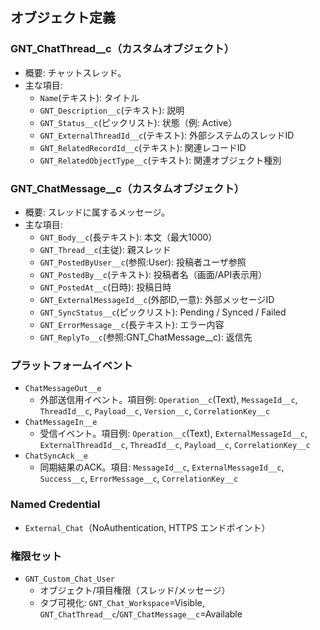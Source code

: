 ## オブジェクト定義

### GNT_ChatThread__c（カスタムオブジェクト）
- 概要: チャットスレッド。
- 主な項目:
  - `Name`(テキスト): タイトル
  - `GNT_Description__c`(テキスト): 説明
  - `GNT_Status__c`(ピックリスト): 状態（例: Active）
  - `GNT_ExternalThreadId__c`(テキスト): 外部システムのスレッドID
  - `GNT_RelatedRecordId__c`(テキスト): 関連レコードID
  - `GNT_RelatedObjectType__c`(テキスト): 関連オブジェクト種別

### GNT_ChatMessage__c（カスタムオブジェクト）
- 概要: スレッドに属するメッセージ。
- 主な項目:
  - `GNT_Body__c`(長テキスト): 本文（最大1000）
  - `GNT_Thread__c`(主従): 親スレッド
  - `GNT_PostedByUser__c`(参照:User): 投稿者ユーザ参照
  - `GNT_PostedBy__c`(テキスト): 投稿者名（画面/API表示用）
  - `GNT_PostedAt__c`(日時): 投稿日時
  - `GNT_ExternalMessageId__c`(外部ID,一意): 外部メッセージID
  - `GNT_SyncStatus__c`(ピックリスト): Pending / Synced / Failed
  - `GNT_ErrorMessage__c`(長テキスト): エラー内容
  - `GNT_ReplyTo__c`(参照:GNT_ChatMessage__c): 返信先

### プラットフォームイベント
- `ChatMessageOut__e`
  - 外部送信用イベント。項目例: `Operation__c`(Text), `MessageId__c`, `ThreadId__c`, `Payload__c`, `Version__c`, `CorrelationKey__c`
- `ChatMessageIn__e`
  - 受信イベント。項目例: `Operation__c`(Text), `ExternalMessageId__c`, `ExternalThreadId__c`, `ThreadId__c`, `Payload__c`, `CorrelationKey__c`
- `ChatSyncAck__e`
  - 同期結果のACK。項目: `MessageId__c`, `ExternalMessageId__c`, `Success__c`, `ErrorMessage__c`, `CorrelationKey__c`

### Named Credential
- `External_Chat`（NoAuthentication, HTTPS エンドポイント）

### 権限セット
- `GNT_Custom_Chat_User`
  - オブジェクト/項目権限（スレッド/メッセージ）
  - タブ可視化: `GNT_Chat_Workspace`=Visible, `GNT_ChatThread__c`/`GNT_ChatMessage__c`=Available
